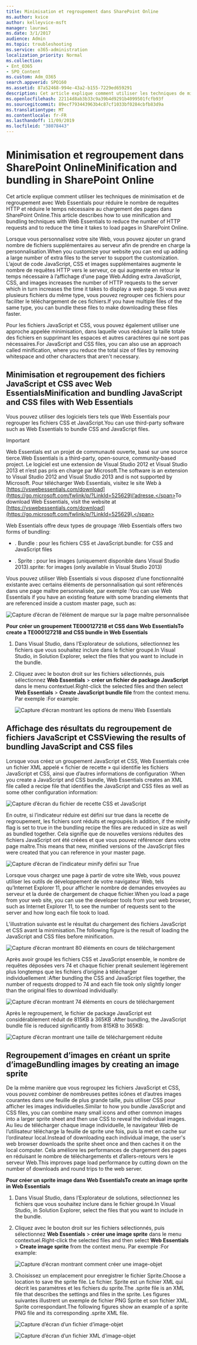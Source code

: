 ```yaml
---
title: Minimisation et regroupement dans SharePoint Online
ms.author: kvice
author: kelleyvice-msft
manager: laurawi
ms.date: 3/1/2017
audience: Admin
ms.topic: troubleshooting
ms.service: o365-administration
localization_priority: Normal
ms.collection:
- Ent_O365
- SPO_Content
ms.custom: Adm_O365
search.appverid: SPO160
ms.assetid: 87a52468-994e-43a2-b155-7229ed659291
description: Cet article explique comment utiliser les techniques de minimisation et de regroupement avec Web Essentials pour réduire le nombre de requêtes HTTP et réduire le temps nécessaire au chargement des pages dans SharePoint Online.
ms.openlocfilehash: 22114d8ab3b33c9a39b4d9291b4099501fcfb93f
ms.sourcegitcommit: 89ecf793443963b4c87cf1033bf0284cbfb83d9a
ms.translationtype: MT
ms.contentlocale: fr-FR
ms.lasthandoff: 11/09/2019
ms.locfileid: "38078443"
---
```

# <a name="minification-and-bundling-in-sharepoint-online"></a><span data-ttu-id="6901c-103">Minimisation et regroupement dans SharePoint Online</span><span class="sxs-lookup"><span data-stu-id="6901c-103">Minification and bundling in SharePoint Online</span></span>

<span data-ttu-id="6901c-104">Cet article explique comment utiliser les techniques de minimisation et de regroupement avec Web Essentials pour réduire le nombre de requêtes HTTP et réduire le temps nécessaire au chargement des pages dans SharePoint Online.</span><span class="sxs-lookup"><span data-stu-id="6901c-104">This article describes how to use minification and bundling techniques with Web Essentials to reduce the number of HTTP requests and to reduce the time it takes to load pages in SharePoint Online.</span></span>
  
<span data-ttu-id="6901c-105">Lorsque vous personnalisez votre site Web, vous pouvez ajouter un grand nombre de fichiers supplémentaires au serveur afin de prendre en charge la personnalisation.</span><span class="sxs-lookup"><span data-stu-id="6901c-105">When you customize your website you can end up adding a large number of extra files to the server to support the customization.</span></span> <span data-ttu-id="6901c-106">L’ajout de code JavaScript, CSS et images supplémentaires augmente le nombre de requêtes HTTP vers le serveur, ce qui augmente en retour le temps nécessaire à l’affichage d’une page Web.</span><span class="sxs-lookup"><span data-stu-id="6901c-106">Adding extra JavaScript, CSS, and images increases the number of HTTP requests to the server which in turn increases the time it takes to display a web page.</span></span> <span data-ttu-id="6901c-107">Si vous avez plusieurs fichiers du même type, vous pouvez regrouper ces fichiers pour faciliter le téléchargement de ces fichiers.</span><span class="sxs-lookup"><span data-stu-id="6901c-107">If you have multiple files of the same type, you can bundle these files to make downloading these files faster.</span></span>
  
<span data-ttu-id="6901c-108">Pour les fichiers JavaScript et CSS, vous pouvez également utiliser une approche appelée minimisation, dans laquelle vous réduisez la taille totale des fichiers en supprimant les espaces et autres caractères qui ne sont pas nécessaires.</span><span class="sxs-lookup"><span data-stu-id="6901c-108">For JavaScript and CSS files, you can also use an approach called minification, where you reduce the total size of files by removing whitespace and other characters that aren't necessary.</span></span>
  
## <a name="minification-and-bundling-javascript-and-css-files-with-web-essentials"></a><span data-ttu-id="6901c-109">Minimisation et regroupement des fichiers JavaScript et CSS avec Web Essentials</span><span class="sxs-lookup"><span data-stu-id="6901c-109">Minification and bundling JavaScript and CSS files with Web Essentials</span></span>

<span data-ttu-id="6901c-110">Vous pouvez utiliser des logiciels tiers tels que Web Essentials pour regrouper les fichiers CSS et JavaScript.</span><span class="sxs-lookup"><span data-stu-id="6901c-110">You can use third-party software such as Web Essentials to bundle CSS and JavaScript files.</span></span>
  
> [!IMPORTANT]
> <span data-ttu-id="6901c-111">Web Essentials est un projet de communauté ouverte, basé sur une source tierce.</span><span class="sxs-lookup"><span data-stu-id="6901c-111">Web Essentials is a third-party, open-source, community-based project.</span></span> <span data-ttu-id="6901c-112">Le logiciel est une extension de Visual Studio 2012 et Visual Studio 2013 et n’est pas pris en charge par Microsoft.</span><span class="sxs-lookup"><span data-stu-id="6901c-112">The software is an extension to Visual Studio 2012 and Visual Studio 2013 and is not supported by Microsoft.</span></span> <span data-ttu-id="6901c-113">Pour télécharger Web Essentials, visitez le site Web à [https://vswebessentials.com/download](https://go.microsoft.com/fwlink/p/?LinkId=525629)l’adresse.</span><span class="sxs-lookup"><span data-stu-id="6901c-113">To download Web Essentials, visit the website at [https://vswebessentials.com/download](https://go.microsoft.com/fwlink/p/?LinkId=525629).</span></span> 
  
<span data-ttu-id="6901c-114">Web Essentials offre deux types de groupage :</span><span class="sxs-lookup"><span data-stu-id="6901c-114">Web Essentials offers two forms of bundling:</span></span>
  
- <span data-ttu-id="6901c-115">. Bundle : pour les fichiers CSS et JavaScript</span><span class="sxs-lookup"><span data-stu-id="6901c-115">.bundle: for CSS and JavaScript files</span></span>
    
- <span data-ttu-id="6901c-116">. Sprite : pour les images (uniquement disponible dans Visual Studio 2013)</span><span class="sxs-lookup"><span data-stu-id="6901c-116">.sprite: for images (only available in Visual Studio 2013)</span></span>
    
<span data-ttu-id="6901c-117">Vous pouvez utiliser Web Essentials si vous disposez d’une fonctionnalité existante avec certains éléments de personnalisation qui sont référencés dans une page maître personnalisée, par exemple :</span><span class="sxs-lookup"><span data-stu-id="6901c-117">You can use Web Essentials if you have an existing feature with some branding elements that are referenced inside a custom master page, such as:</span></span>
  
![Capture d’écran de l’élément de marque sur la page maître personnalisée](media/3a6eba36-973d-482b-8556-a9394b8ba19f.png)
  
 <span data-ttu-id="6901c-119">**Pour créer un groupement TE000127218 et CSS dans Web Essentials**</span><span class="sxs-lookup"><span data-stu-id="6901c-119">**To create a TE000127218 and CSS bundle in Web Essentials**</span></span>
  
1. <span data-ttu-id="6901c-120">Dans Visual Studio, dans l’Explorateur de solutions, sélectionnez les fichiers que vous souhaitez inclure dans le fichier groupé.</span><span class="sxs-lookup"><span data-stu-id="6901c-120">In Visual Studio, in Solution Explorer, select the files that you want to include in the bundle.</span></span>
    
2. <span data-ttu-id="6901c-121">Cliquez avec le bouton droit sur les fichiers sélectionnés, puis sélectionnez **Web Essentials** \> **créer un fichier de package JavaScript** dans le menu contextuel.</span><span class="sxs-lookup"><span data-stu-id="6901c-121">Right-click the selected files and then select **Web Essentials** \> **Create JavaScript bundle file** from the context menu.</span></span> <span data-ttu-id="6901c-122">Par exemple :</span><span class="sxs-lookup"><span data-stu-id="6901c-122">For example:</span></span> 
    
    ![Capture d’écran montrant les options de menu Web Essentials](media/41aac84c-4538-4f78-b454-46e651f868a3.png)
  
## <a name="viewing-the-results-of-bundling-javascript-and-css-files"></a><span data-ttu-id="6901c-124">Affichage des résultats du regroupement de fichiers JavaScript et CSS</span><span class="sxs-lookup"><span data-stu-id="6901c-124">Viewing the results of bundling JavaScript and CSS files</span></span>

<span data-ttu-id="6901c-125">Lorsque vous créez un groupement JavaScript et CSS, Web Essentials crée un fichier XML appelé « fichier de recette » qui identifie les fichiers JavaScript et CSS, ainsi que d’autres informations de configuration :</span><span class="sxs-lookup"><span data-stu-id="6901c-125">When you create a JavaScript and CSS bundle, Web Essentials creates an XML file called a recipe file that identifies the JavaScript and CSS files as well as some other configuration information:</span></span> 
  
![Capture d’écran du fichier de recette CSS et JavaScript](media/7ba891f8-52d8-467b-a0f6-b062dd1137a4.png)
  
<span data-ttu-id="6901c-127">En outre, si l’indicateur réduire est défini sur true dans la recette de regroupement, les fichiers sont réduits et regroupés.</span><span class="sxs-lookup"><span data-stu-id="6901c-127">In addition, if the minify flag is set to true in the bundling recipe the files are reduced in size as well as bundled together.</span></span> <span data-ttu-id="6901c-128">Cela signifie que de nouvelles versions réduites des fichiers JavaScript ont été créées et que vous pouvez référencer dans votre page maître.</span><span class="sxs-lookup"><span data-stu-id="6901c-128">This means that new, minified versions of the JavaScript files were created that you can reference in your master page.</span></span>
  
![Capture d’écran de l’indicateur minify défini sur True](media/50523af2-6412-4117-ac3d-5bd26f6d562e.png)
  
<span data-ttu-id="6901c-130">Lorsque vous chargez une page à partir de votre site Web, vous pouvez utiliser les outils de développement de votre navigateur Web, tels qu’Internet Explorer 11, pour afficher le nombre de demandes envoyées au serveur et la durée de chargement de chaque fichier.</span><span class="sxs-lookup"><span data-stu-id="6901c-130">When you load a page from your web site, you can use the developer tools from your web browser, such as Internet Explorer 11, to see the number of requests sent to the server and how long each file took to load.</span></span>
  
<span data-ttu-id="6901c-131">L’illustration suivante est le résultat du chargement des fichiers JavaScript et CSS avant la minimisation.</span><span class="sxs-lookup"><span data-stu-id="6901c-131">The following figure is the result of loading the JavaScript and CSS files before minification.</span></span>
  
![Capture d’écran montrant 80 éléments en cours de téléchargement](media/e2df3912-1923-46e6-8cf2-3015a31554e1.png)
  
<span data-ttu-id="6901c-133">Après avoir groupé les fichiers CSS et JavaScript ensemble, le nombre de requêtes déposées vers 74 et chaque fichier prenait seulement légèrement plus longtemps que les fichiers d’origine à télécharger individuellement :</span><span class="sxs-lookup"><span data-stu-id="6901c-133">After bundling the CSS and JavaScript files together, the number of requests dropped to 74 and each file took only slightly longer than the original files to download individually:</span></span>
  
![Capture d’écran montrant 74 éléments en cours de téléchargement](media/686c4387-70e8-4a74-9d45-059f33a91184.png)
  
<span data-ttu-id="6901c-135">Après le regroupement, le fichier de package JavaScript est considérablement réduit de 815KB à 365KB :</span><span class="sxs-lookup"><span data-stu-id="6901c-135">After bundling, the JavaScript bundle file is reduced significantly from 815KB to 365KB:</span></span>
  
![Capture d’écran montrant une taille de téléchargement réduite](media/5e7dbd98-faff-4f68-b320-108fb252e395.png)
  
## <a name="bundling-images-by-creating-an-image-sprite"></a><span data-ttu-id="6901c-137">Regroupement d’images en créant un sprite d’image</span><span class="sxs-lookup"><span data-stu-id="6901c-137">Bundling images by creating an image sprite</span></span>

<span data-ttu-id="6901c-138">De la même manière que vous regroupez les fichiers JavaScript et CSS, vous pouvez combiner de nombreuses petites icônes et d’autres images courantes dans une feuille de plus grande taille, puis utiliser CSS pour afficher les images individuelles.</span><span class="sxs-lookup"><span data-stu-id="6901c-138">Similar to how you bundle JavaScript and CSS files, you can combine many small icons and other common images into a larger sprite sheet and then use CSS to reveal the individual images.</span></span> <span data-ttu-id="6901c-139">Au lieu de télécharger chaque image individuelle, le navigateur Web de l’utilisateur télécharge la feuille de sprite une fois, puis la met en cache sur l’ordinateur local.</span><span class="sxs-lookup"><span data-stu-id="6901c-139">Instead of downloading each individual image, the user's web browser downloads the sprite sheet once and then caches it on the local computer.</span></span> <span data-ttu-id="6901c-140">Cela améliore les performances de chargement des pages en réduisant le nombre de téléchargements et d’allers-retours vers le serveur Web.</span><span class="sxs-lookup"><span data-stu-id="6901c-140">This improves page load performance by cutting down on the number of downloads and round trips to the web server.</span></span>
  
 <span data-ttu-id="6901c-141">**Pour créer un sprite image dans Web Essentials**</span><span class="sxs-lookup"><span data-stu-id="6901c-141">**To create an image sprite in Web Essentials**</span></span>
  
1. <span data-ttu-id="6901c-142">Dans Visual Studio, dans l’Explorateur de solutions, sélectionnez les fichiers que vous souhaitez inclure dans le fichier groupé.</span><span class="sxs-lookup"><span data-stu-id="6901c-142">In Visual Studio, in Solution Explorer, select the files that you want to include in the bundle.</span></span>
    
2. <span data-ttu-id="6901c-143">Cliquez avec le bouton droit sur les fichiers sélectionnés, puis sélectionnez **Web Essentials** \> **créer une image sprite** dans le menu contextuel.</span><span class="sxs-lookup"><span data-stu-id="6901c-143">Right-click the selected files and then select **Web Essentials** \> **Create image sprite** from the context menu.</span></span> <span data-ttu-id="6901c-144">Par exemple :</span><span class="sxs-lookup"><span data-stu-id="6901c-144">For example:</span></span> 
    
    ![Capture d’écran montrant comment créer une image-objet](media/de0fe741-4ef7-4e3b-bafa-ef9f4822dac6.png)
  
3. <span data-ttu-id="6901c-146">Choisissez un emplacement pour enregistrer le fichier Sprite.</span><span class="sxs-lookup"><span data-stu-id="6901c-146">Choose a location to save the sprite file.</span></span> <span data-ttu-id="6901c-147">Le fichier. Sprite est un fichier XML qui décrit les paramètres et les fichiers du sprite.</span><span class="sxs-lookup"><span data-stu-id="6901c-147">The .sprite file is an XML file that describes the settings and files in the sprite.</span></span> <span data-ttu-id="6901c-148">Les figures suivantes illustrent un exemple de fichier PNG Sprite et son fichier XML. Sprite correspondant.</span><span class="sxs-lookup"><span data-stu-id="6901c-148">The following figures show an example of a sprite PNG file and its corresponding .sprite XML file.</span></span>
    
    ![Capture d’écran d’un fichier d’image-objet](media/0876bb2a-d1b9-4169-8e95-9c290d628d90.png)
  
    ![Capture d’écran d’un fichier XML d’image-objet](media/d1f94776-280d-4d56-abb5-384f145d9989.png)
  

